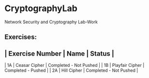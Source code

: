 # CryptographyLab
Network Security and Cryptography Lab-Work


## Exercises:

| Exercise Number | Name | Status |
-----------------------------------
| 1A | Ceasar Cipher | Completed - Not Pushed |
| 1B | Playfair Cipher | Completed - Pushed |
| 2A | Hill Cipher | Completed - Not Pushed |
